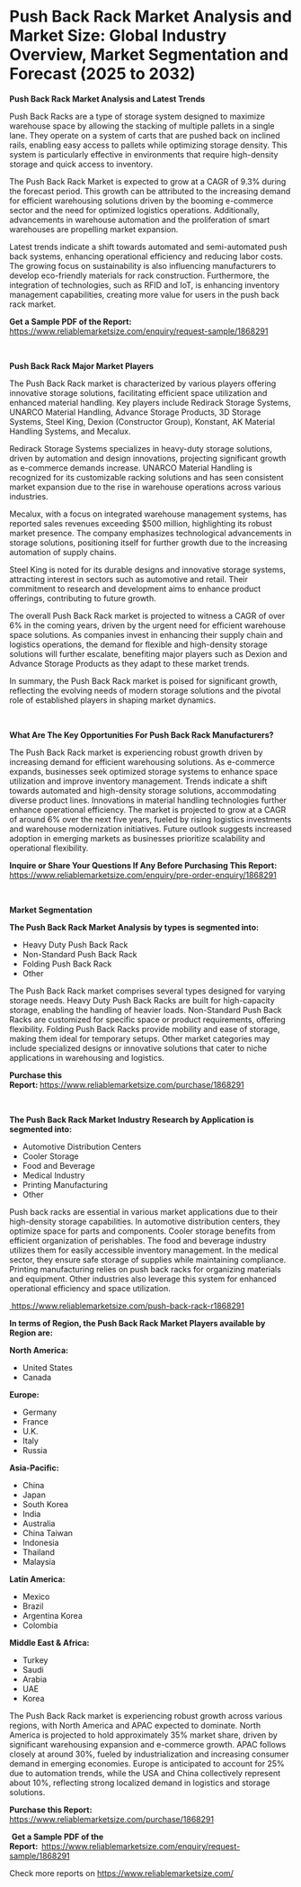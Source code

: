 <p><h1>Push Back Rack Market Analysis and Market Size: Global Industry Overview, Market Segmentation and Forecast (2025 to 2032)</h1></p><p><strong>Push Back Rack Market Analysis and Latest Trends</strong></p>
<p><p>Push Back Racks are a type of storage system designed to maximize warehouse space by allowing the stacking of multiple pallets in a single lane. They operate on a system of carts that are pushed back on inclined rails, enabling easy access to pallets while optimizing storage density. This system is particularly effective in environments that require high-density storage and quick access to inventory.</p><p>The Push Back Rack Market is expected to grow at a CAGR of 9.3% during the forecast period. This growth can be attributed to the increasing demand for efficient warehousing solutions driven by the booming e-commerce sector and the need for optimized logistics operations. Additionally, advancements in warehouse automation and the proliferation of smart warehouses are propelling market expansion. </p><p>Latest trends indicate a shift towards automated and semi-automated push back systems, enhancing operational efficiency and reducing labor costs. The growing focus on sustainability is also influencing manufacturers to develop eco-friendly materials for rack construction. Furthermore, the integration of technologies, such as RFID and IoT, is enhancing inventory management capabilities, creating more value for users in the push back rack market.</p></p>
<p><strong>Get a Sample PDF of the Report:&nbsp;</strong> <a href="https://www.reliablemarketsize.com/enquiry/request-sample/1868291?utm_campaign=3217&utm_medium=2&utm_source=Github&utm_content=ia&utm_term=27032025&utm_id=push-back-rack">https://www.reliablemarketsize.com/enquiry/request-sample/1868291</a></p>
<p>&nbsp;</p>
<p><strong>Push Back Rack Major Market Players</strong></p>
<p><p>The Push Back Rack market is characterized by various players offering innovative storage solutions, facilitating efficient space utilization and enhanced material handling. Key players include Redirack Storage Systems, UNARCO Material Handling, Advance Storage Products, 3D Storage Systems, Steel King, Dexion (Constructor Group), Konstant, AK Material Handling Systems, and Mecalux.</p><p>Redirack Storage Systems specializes in heavy-duty storage solutions, driven by automation and design innovations, projecting significant growth as e-commerce demands increase. UNARCO Material Handling is recognized for its customizable racking solutions and has seen consistent market expansion due to the rise in warehouse operations across various industries. </p><p>Mecalux, with a focus on integrated warehouse management systems, has reported sales revenues exceeding $500 million, highlighting its robust market presence. The company emphasizes technological advancements in storage solutions, positioning itself for further growth due to the increasing automation of supply chains.</p><p>Steel King is noted for its durable designs and innovative storage systems, attracting interest in sectors such as automotive and retail. Their commitment to research and development aims to enhance product offerings, contributing to future growth. </p><p>The overall Push Back Rack market is projected to witness a CAGR of over 6% in the coming years, driven by the urgent need for efficient warehouse space solutions. As companies invest in enhancing their supply chain and logistics operations, the demand for flexible and high-density storage solutions will further escalate, benefiting major players such as Dexion and Advance Storage Products as they adapt to these market trends. </p><p>In summary, the Push Back Rack market is poised for significant growth, reflecting the evolving needs of modern storage solutions and the pivotal role of established players in shaping market dynamics.</p></p>
<p>&nbsp;</p>
<p><strong>What Are The Key Opportunities For Push Back Rack Manufacturers?</strong></p>
<p><p>The Push Back Rack market is experiencing robust growth driven by increasing demand for efficient warehousing solutions. As e-commerce expands, businesses seek optimized storage systems to enhance space utilization and improve inventory management. Trends indicate a shift towards automated and high-density storage solutions, accommodating diverse product lines. Innovations in material handling technologies further enhance operational efficiency. The market is projected to grow at a CAGR of around 6% over the next five years, fueled by rising logistics investments and warehouse modernization initiatives. Future outlook suggests increased adoption in emerging markets as businesses prioritize scalability and operational flexibility.</p></p>
<p><strong>Inquire or Share Your Questions If Any Before Purchasing This Report:</strong> <a href="https://www.reliablemarketsize.com/enquiry/pre-order-enquiry/1868291?utm_campaign=3217&utm_medium=2&utm_source=Github&utm_content=ia&utm_term=27032025&utm_id=push-back-rack">https://www.reliablemarketsize.com/enquiry/pre-order-enquiry/1868291</a></p>
<p>&nbsp;</p>
<p><strong>Market Segmentation</strong></p>
<p><strong>The Push Back Rack Market Analysis by types is segmented into:</strong></p>
<p><ul><li>Heavy Duty Push Back Rack</li><li>Non-Standard Push Back Rack</li><li>Folding Push Back Rack</li><li>Other</li></ul></p>
<p><p>The Push Back Rack market comprises several types designed for varying storage needs. Heavy Duty Push Back Racks are built for high-capacity storage, enabling the handling of heavier loads. Non-Standard Push Back Racks are customized for specific space or product requirements, offering flexibility. Folding Push Back Racks provide mobility and ease of storage, making them ideal for temporary setups. Other market categories may include specialized designs or innovative solutions that cater to niche applications in warehousing and logistics.</p></p>
<p><strong>Purchase this Report:&nbsp;</strong><a href="https://www.reliablemarketsize.com/purchase/1868291?utm_campaign=3217&utm_medium=2&utm_source=Github&utm_content=ia&utm_term=27032025&utm_id=push-back-rack">https://www.reliablemarketsize.com/purchase/1868291</a></p>
<p>&nbsp;</p>
<p><strong>The Push Back Rack Market Industry Research by Application is segmented into:</strong></p>
<p><ul><li>Automotive Distribution Centers</li><li>Cooler Storage</li><li>Food and Beverage</li><li>Medical Industry</li><li>Printing Manufacturing</li><li>Other</li></ul></p>
<p><p>Push back racks are essential in various market applications due to their high-density storage capabilities. In automotive distribution centers, they optimize space for parts and components. Cooler storage benefits from efficient organization of perishables. The food and beverage industry utilizes them for easily accessible inventory management. In the medical sector, they ensure safe storage of supplies while maintaining compliance. Printing manufacturing relies on push back racks for organizing materials and equipment. Other industries also leverage this system for enhanced operational efficiency and space utilization.</p></p>
<p><a href="https://www.reliablemarketsize.com/push-back-rack-r1868291?utm_campaign=3217&utm_medium=2&utm_source=Github&utm_content=ia&utm_term=27032025&utm_id=push-back-rack">&nbsp;https://www.reliablemarketsize.com/push-back-rack-r1868291</a></p>
<p><strong>In terms of Region, the Push Back Rack Market Players available by Region are:</strong></p>
<p>
    <p> <strong> North America: </strong>
        <ul>
            <li>United States</li>
            <li>Canada</li>
        </ul>
        </p> 
    <p> <strong> Europe: </strong>
        <ul>
            <li>Germany</li>
            <li>France</li>
            <li>U.K.</li>
            <li>Italy</li>
            <li>Russia</li>
        </ul>
        </p> 
    <p> <strong> Asia-Pacific: </strong>
        <ul>
            <li>China</li>
            <li>Japan</li>
            <li>South Korea</li>
            <li>India</li>
            <li>Australia</li>
            <li>China Taiwan</li>
            <li>Indonesia</li>
            <li>Thailand</li>
            <li>Malaysia</li>
        </ul>
        </p> 
    <p> <strong> Latin America: </strong>
        <ul>
            <li>Mexico</li>
            <li>Brazil</li>
            <li>Argentina Korea</li>
            <li>Colombia</li>
        </ul>
        </p> 
    <p> <strong> Middle East & Africa: </strong>
        <ul>
            <li>Turkey</li>
            <li>Saudi</li>
            <li>Arabia</li>
            <li>UAE</li>
            <li>Korea</li>
        </ul>
    </p>
    </p>
<p><p>The Push Back Rack market is experiencing robust growth across various regions, with North America and APAC expected to dominate. North America is projected to hold approximately 35% market share, driven by significant warehousing expansion and e-commerce growth. APAC follows closely at around 30%, fueled by industrialization and increasing consumer demand in emerging economies. Europe is anticipated to account for 25% due to automation trends, while the USA and China collectively represent about 10%, reflecting strong localized demand in logistics and storage solutions.</p></p>
<p><strong>Purchase this Report: </strong><a href="https://www.reliablemarketsize.com/purchase/1868291?utm_campaign=3217&utm_medium=2&utm_source=Github&utm_content=ia&utm_term=27032025&utm_id=push-back-rack">https://www.reliablemarketsize.com/purchase/1868291</a></p>
<p>&nbsp;<strong>Get a Sample PDF of the Report:&nbsp;&nbsp;</strong><a href="https://www.reliablemarketsize.com/enquiry/request-sample/1868291?utm_campaign=3217&utm_medium=2&utm_source=Github&utm_content=ia&utm_term=27032025&utm_id=push-back-rack">https://www.reliablemarketsize.com/enquiry/request-sample/1868291</a></p>
<p><strong></strong></p>
<p>Check more reports on <a href="https://www.reliablemarketsize.com/?utm_campaign=3217&utm_medium=2&utm_source=Github&utm_content=ia&utm_term=27032025&utm_id=push-back-rack">https://www.reliablemarketsize.com/</a></p>